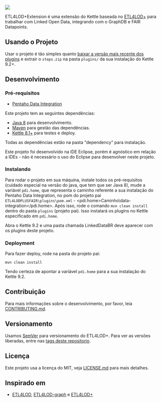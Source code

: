 ![](img/logo_big.png)


ETL4LOD+Extension é uma extensão do Kettle baseada no [ETL4LOD+](https://github.com/johncurcio/ETL4LODPlus/releases) para trabalhar com Linked Open Data, integrando com o GraphDB e FAIR Datapoints.

## Usando o Projeto

Usar o projeto é tão simples quanto [baixar a versão mais recente dos plugins](https://github.com/NickolasGomes/ETL4LOD-FAIR/releases) e extrair o ``steps.zip`` na pasta ``plugins/`` da sua instalação do Kettle 9.2+.

## Desenvolvimento

### Pré-requisitos

* [Pentaho Data Integration](https://sourceforge.net/projects/pentaho/)

Este projeto tem as seguintes dependências:

* [Java 8](https://www.oracle.com/technetwork/java/javase/downloads/jdk8-downloads-2133151.html) para desenvolvimento.
* [Maven](https://maven.apache.org/) para gestão das dependências.
* [Kettle 8.1+](https://sourceforge.net/projects/pentaho/) para testes e deploy.

Todas as dependências estão na pasta "dependency" para instalação.

Este projeto foi desenvolvido na IDE Eclipse, porém é agnóstico em relação a IDEs - não é necessário o uso do Eclipse para desenvolver neste projeto.

### Instalando

Para rodar o projeto em sua máquina, instale todos os pré-requisitos (cuidado especial na versão do java, que tem que ser Java 8), mude a variável ``pdi.home``, que representa o caminho referente a sua instalação do Pentaho Data Integration, no pom do projeto pai ``ETL4LODPLUSFAIR\plugins\pom.xml`` - <pdi.home>Caminho\data-integration</pdi.home>. Após isso, rode o comando ``mvn clean install`` dentro do pasta ``plugins`` (projeto pai). Isso instalará os plugins no Kettle especificado em ``pdi.home``.

Abra o Kettle 9.2 e uma pasta chamada LinkedDataBR deve aparecer com os plugins deste projeto. 

### Deployment

Para fazer deploy, rode na pasta do projeto pai:

``mvn clean install``

Tendo certeza de apontar a variável ``pdi.home`` para a sua instalação do Kettle 9.2.

## Contribuição

Para mais informações sobre o desenvolvimento, por favor, leia [CONTRIBUTING.md](CONTRIBUTING.md).

## Versionamento

Usamos [SemVer](http://semver.org/) para versionamento do ETL4LOD+. Para ver as versões liberadas, entre nas [tags deste repositorio](https://github.com/johncurcio/ETL4LODPlus/tags).

## Licença

Este projeto usa a licença do MIT, veja [LICENSE.md](LICENSE) para mais detalhes.

## Inspirado em

* [ETL4LOD](https://github.com/rogersmendonca/ETL4LOD),  [ETL4LOD-graph](https://github.com/rogersmendonca/ETL4LOD-Graph) e [ETL4LOD+](https://github.com/johncurcio/ETL4LODPlus/)
